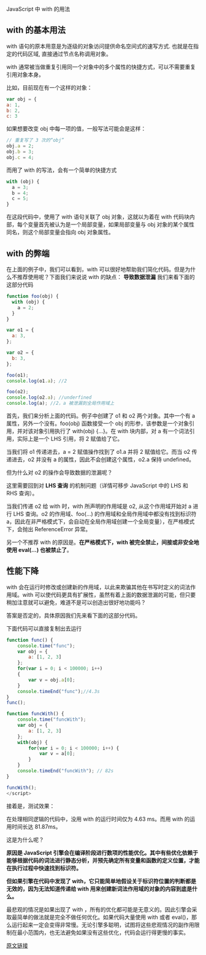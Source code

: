 JavaScript 中 with 的用法

## with 的基本用法

with 语句的原本用意是为逐级的对象访问提供命名空间式的速写方式. 也就是在指定的代码区域, 直接通过节点名称调用对象。

with 通常被当做重复引用同一个对象中的多个属性的快捷方式，可以不需要重复引用对象本身。

比如，目前现在有一个这样的对象：

```js
var obj = {
a: 1,
b: 2,
c: 3
```

如果想要改变 obj 中每一项的值，一般写法可能会是这样：

```js
// 重复写了 3 次的“obj”
obj.a = 2;
obj.b = 3;
obj.c = 4;
```

而用了 with 的写法，会有一个简单的快捷方式

```js
with (obj) {
  a = 3;
  b = 4;
  c = 5;
}
```

在这段代码中，使用了 with 语句关联了 obj 对象，这就以为着在 with 代码块内部，每个变量首先被认为是一个局部变量，如果局部变量与 obj 对象的某个属性同名，则这个局部变量会指向 obj 对象属性。

## with 的弊端

在上面的例子中，我们可以看到，with 可以很好地帮助我们简化代码。但是为什么不推荐使用呢？下面我们来说说 with 的缺点：
**导致数据泄漏**
我们来看下面的这部分代码

```js
function foo(obj) {
  with (obj) {
    a = 2;
  }
}

var o1 = {
  a: 3,
};

var o2 = {
  b: 3,
};

foo(o1);
console.log(o1.a); //2

foo(o2);
console.log(o2.a); //underfined
console.log(a); //2，a 被泄漏到全局作用域上
```

首先，我们来分析上面的代码。例子中创建了 o1 和 o2 两个对象。其中一个有 a 属性，另外一个没有。foo(obj) 函数接受一个 obj 的形参，该参数是一个对象引用，并对该对象引用执行了 with(obj) {...}。在 with 块内部，对 a 有一个词法引用，实际上是一个 LHS 引用，将 2 赋值给了它。

当我们将 o1 传递进去，a = 2 赋值操作找到了 o1.a 并将 2 赋值给它。而当 o2 传递进去，o2 并没有 a 的属性，因此不会创建这个属性，o2.a 保持 undefined。

但为什么对 o2 的操作会导致数据的泄漏呢？

这里需要回到对 **LHS 查询** 的机制问题（详情可移步 JavaScript 中的 LHS 和 RHS 查询）。

当我们传递 o2 给 with 时，with 所声明的作用域是 o2, 从这个作用域开始对 a 进行 LHS 查询。o2 的作用域、foo(…) 的作用域和全局作用域中都没有找到标识符 a，因此在非严格模式下，会自动在全局作用域创建一个全局变量），在严格模式下，会抛出 ReferenceError 异常。

另一个不推荐 with 的原因是。**在严格模式下，with 被完全禁止，间接或非安全地使用 eval(…) 也被禁止了**。

## 性能下降

with 会在运行时修改或创建新的作用域，以此来欺骗其他在书写时定义的词法作用域。with 可以使代码更具有扩展性，虽然有着上面的数据泄漏的可能，但只要稍加注意就可以避免，难道不是可以创造出很好地功能吗？

答案是否定的，具体原因我们先来看下面的这部分代码。

下面代码可以直接复制出去运行

```js
function func() {
	console.time("func");
	var obj = {
		a: [1, 2, 3]
	};
	for(var i = 0; i < 100000; i++)
	{
		var v = obj.a[0];
	}
	console.timeEnd("func");//4.3s
}
func();

function funcWith() {
	console.time("funcWith");
	var obj = {
		a: [1, 2, 3]
	};
	with(obj) {
		for(var i = 0; i < 100000; i++) {
			var v = a[0];
		}
	}
	console.timeEnd("funcWith"); // 82s
}

funcWith();
</script>
```

接着是，测试效果：

在处理相同逻辑的代码中，没用 with 的运行时间仅为 4.63 ms。而用 with 的运用时间长达 81.87ms。

这是为什么呢？

**原因是 JavaScript 引擎会在编译阶段进行数项的性能优化。其中有些优化依赖于能够根据代码的词法进行静态分析，并预先确定所有变量和函数的定义位置，才能在执行过程中快速找到标识符。**

**但如果引擎在代码中发现了 with，它只能简单地假设关于标识符位置的判断都是无效的，因为无法知道传递给 with 用来创建新词法作用域的对象的内容到底是什么。**

最悲观的情况是如果出现了 with ，所有的优化都可能是无意义的。因此引擎会采取最简单的做法就是完全不做任何优化。如果代码大量使用 with 或者 eval()，那么运行起来一定会变得非常慢。无论引擎多聪明，试图将这些悲观情况的副作用限制在最小范围内，也无法避免如果没有这些优化，代码会运行得更慢的事实。

[原文链接](https://blog.csdn.net/zwkkkk1/article/details/79725934/)
